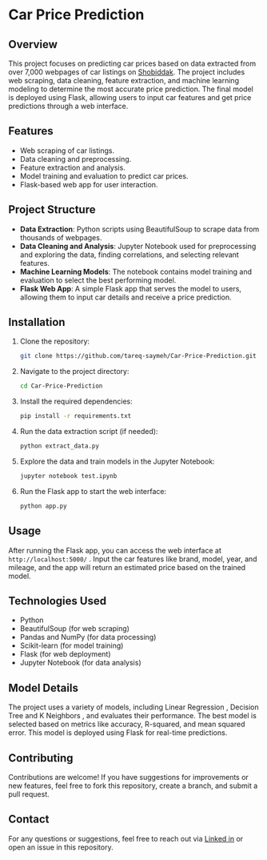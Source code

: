 # Car Price Prediction

## Overview
This project focuses on predicting car prices based on data extracted from over 7,000 webpages of car listings on [Shobiddak](https://www.shobiddak.com/ar). The project includes web scraping, data cleaning, feature extraction, and machine learning modeling to determine the most accurate price prediction. The final model is deployed using Flask, allowing users to input car features and get price predictions through a web interface.

## Features
- Web scraping of car listings.
- Data cleaning and preprocessing.
- Feature extraction and analysis.
- Model training and evaluation to predict car prices.
- Flask-based web app for user interaction.

## Project Structure
- **Data Extraction**: Python scripts using BeautifulSoup to scrape data from thousands of webpages.
- **Data Cleaning and Analysis**: Jupyter Notebook used for preprocessing and exploring the data, finding correlations, and selecting relevant features.
- **Machine Learning Models**: The notebook contains model training and evaluation to select the best performing model.
- **Flask Web App**: A simple Flask app that serves the model to users, allowing them to input car details and receive a price prediction.

## Installation

1. Clone the repository:
    ```bash
    git clone https://github.com/tareq-saymeh/Car-Price-Prediction.git
    ```
2. Navigate to the project directory:
    ```bash
    cd Car-Price-Prediction
    ```
3. Install the required dependencies:
    ```bash
    pip install -r requirements.txt
    ```
4. Run the data extraction script (if needed):
    ```bash
    python extract_data.py
    ```
5. Explore the data and train models in the Jupyter Notebook:
    ```bash
    jupyter notebook test.ipynb
    ```
6. Run the Flask app to start the web interface:
    ```bash
    python app.py
    ```

## Usage
After running the Flask app, you can access the web interface at `http://localhost:5000/` . Input the car features like brand, model, year, and mileage, and the app will return an estimated price based on the trained model.

## Technologies Used
- Python
- BeautifulSoup (for web scraping)
- Pandas and NumPy (for data processing)
- Scikit-learn (for model training)
- Flask (for web deployment)
- Jupyter Notebook (for data analysis)

## Model Details
The project uses a variety of models, including Linear Regression , Decision Tree and K Neighbors , and evaluates their performance. The best model is selected based on metrics like accuracy, R-squared, and mean squared error. This model is deployed using Flask for real-time predictions.

## Contributing
Contributions are welcome! If you have suggestions for improvements or new features, feel free to fork this repository, create a branch, and submit a pull request.



## Contact
For any questions or suggestions, feel free to reach out via [Linked in](https://www.linkedin.com/in/tareq-saymeh-721635311/) or open an issue in this repository.
